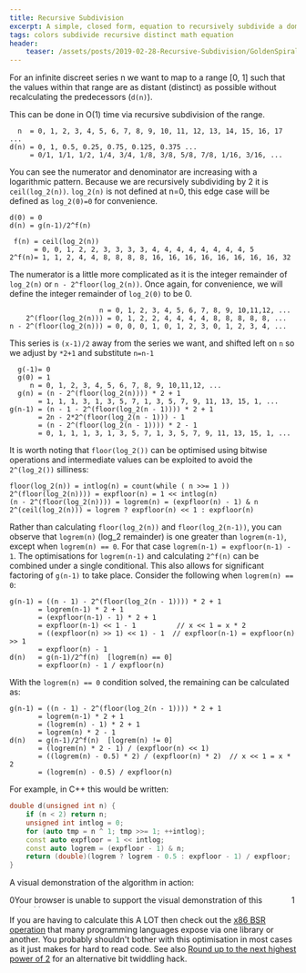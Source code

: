 ```yaml
---
title: Recursive Subdivision 
excerpt: A simple, closed form, equation to recursively subdivide a domain 
tags: colors subdivide recursive distinct math equation 
header:
    teaser: /assets/posts/2019-02-28-Recursive-Subdivision/GoldenSpiralLogarithmic_color_in.png
---
```


For an infinite discreet series n we want to map to a range [0, 1] such that the values within that range are as
distant (distinct) as possible without recalculating the predecessors (`d(n)`).

This can be done in O(1) time via recursive subdivision of the range.

```
  n  = 0, 1, 2, 3, 4, 5, 6, 7, 8, 9, 10, 11, 12, 13, 14, 15, 16, 17 ...
d(n) = 0, 1, 0.5, 0.25, 0.75, 0.125, 0.375 ...
     = 0/1, 1/1, 1/2, 1/4, 3/4, 1/8, 3/8, 5/8, 7/8, 1/16, 3/16, ...
```

You can see the numerator and denominator are increasing with a logarithmic pattern. Because we are recursively
subdividing by 2 it is `ceil(log_2(n))`. `log_2(n)` is not defined at n=0, this edge case will be defined
as `log_2(0)=0` for convenience.

```
d(0) = 0
d(n) = g(n-1)/2^f(n)

 f(n) = ceil(log_2(n))
      = 0, 0, 1, 2, 2, 3, 3, 3, 3, 4, 4, 4, 4, 4, 4, 4, 4, 5
2^f(n)= 1, 1, 2, 4, 4, 8, 8, 8, 8, 16, 16, 16, 16, 16, 16, 16, 16, 32
```

The numerator is a little more complicated as it is the integer remainder of `log_2(n)` or `n - 2^floor(log_2(n))`. Once
again, for convenience, we will define the integer remainder of `log_2(0)` to be 0.

```
                      n = 0, 1, 2, 3, 4, 5, 6, 7, 8, 9, 10,11,12, ...
    2^(floor(log_2(n))) = 0, 1, 2, 2, 4, 4, 4, 4, 8, 8, 8, 8, 8, ...
n - 2^(floor(log_2(n))) = 0, 0, 0, 1, 0, 1, 2, 3, 0, 1, 2, 3, 4, ...
```

This series is `(x-1)/2` away from the series we want, and shifted left on `n` so we adjust by `*2+1` and
substitute `n=n-1`

```
  g(-1)= 0
  g(0) = 1
     n = 0, 1, 2, 3, 4, 5, 6, 7, 8, 9, 10,11,12, ...
  g(n) = (n - 2^(floor(log_2(n)))) * 2 + 1
       = 1, 1, 1, 3, 1, 3, 5, 7, 1, 3, 5, 7, 9, 11, 13, 15, 1, ...
g(n-1) = (n - 1 - 2^(floor(log_2(n - 1)))) * 2 + 1
       = 2n - 2*2^(floor(log_2(n - 1))) - 1
       = (n - 2^(floor(log_2(n - 1)))) * 2 - 1
       = 0, 1, 1, 1, 3, 1, 3, 5, 7, 1, 3, 5, 7, 9, 11, 13, 15, 1, ...
```

It is worth noting that `floor(log_2())` can be optimised using bitwise operations and intermediate values can be
exploited to avoid the `2^(log_2())` silliness:

```
floor(log_2(n)) = intlog(n) = count(while ( n >>= 1 ))
2^(floor(log_2(n)))) = expfloor(n) = 1 << intlog(n)
(n - 2^(floor(log_2(n)))) = logrem(n) = (expfloor(n) - 1) & n
2^(ceil(log_2(n))) = logrem ? expfloor(n) << 1 : expfloor(n)
```

Rather than calculating `floor(log_2(n))` and `floor(log_2(n-1))`, you can observe that `logrem(n)` (log_2 remainder) is
one greater than `logrem(n-1)`, except when `logrem(n) == 0`. For that case `logrem(n-1) = expfloor(n-1) - 1`. The
optimisations for `logrem(n-1)` and calculating `2^f(n)` can be combined under a single conditional. This also allows
for significant factoring of `g(n-1)` to take place. Consider the following when `logrem(n) == 0`:

```
g(n-1) = ((n - 1) - 2^(floor(log_2(n - 1)))) * 2 + 1
       = logrem(n-1) * 2 + 1
       = (expfloor(n-1) - 1) * 2 + 1
       = expfloor(n-1) << 1 - 1          // x << 1 = x * 2
       = ((expfloor(n) >> 1) << 1) - 1  // expfloor(n-1) = expfloor(n) >> 1
       = expfloor(n) - 1
d(n)   = g(n-1)/2^f(n)  [logrem(n) == 0]
       = expfloor(n) - 1 / expfloor(n)
```

With the `logrem(n) == 0` condition solved, the remaining can be calculated as:

```
g(n-1) = ((n - 1) - 2^(floor(log_2(n - 1)))) * 2 + 1
       = logrem(n-1) * 2 + 1
       = (logrem(n) - 1) * 2 + 1
       = logrem(n) * 2 - 1
d(n)   = g(n-1)/2^f(n)  [logrem(n) != 0]
       = (logrem(n) * 2 - 1) / (expfloor(n) << 1)
       = ((logrem(n) - 0.5) * 2) / (expfloor(n) * 2)  // x << 1 = x * 2
       = (logrem(n) - 0.5) / expfloor(n)
```

For example, in C++ this would be written:

```c++
double d(unsigned int n) {
    if (n < 2) return n;
    unsigned int intlog = 0;
    for (auto tmp = n ^ 1; tmp >>= 1; ++intlog);
    const auto expfloor = 1 << intlog;
    const auto logrem = (expfloor - 1) & n;
    return (double)(logrem ? logrem - 0.5 : expfloor - 1) / expfloor;
}
```

A visual demonstration of the algorithm in action:

<div style="display: flex; flex-direction: row;" title="Click to reset">
  0<canvas id="subdivision" style="height: 1.5em; width: calc(100% - 2ch);" height="1">
  Your browser is unable to support the visual demonstration of this algorithm
</canvas>1
</div>
<script type="text/javascript">
    window.addEventListener('load', () => {
        const canvas = document.getElementById('subdivision');
        if (canvas.getContext){
            const ctx = canvas.getContext('2d');
            ctx.lineWidth = 1;
            ctx.fillStyle = 'black';
            let n;
            function reset() {
                n = 0;
                ctx.clearRect(0, 0, canvas.width, canvas.height);
                canvas.setAttribute('width', window.getComputedStyle(canvas, null).getPropertyValue('width'));
            }
            new ResizeObserver(reset).observe(canvas);
            canvas.addEventListener('click', reset);
            reset();
            setInterval(function() {
                if (n > canvas.width) {
                    reset();
                } else {
                    let d;
                    if (n < 2) d = n;
                    else {
                        let intlog = 0;
                        for (let tmp = n ^ 1; tmp >>>= 1; ++intlog);
                        expfloor = 1 << intlog;
                        logrem = (expfloor - 1) & n;
                        d = (logrem !== 0 ? logrem - 0.5 : (expfloor - 1)) / expfloor;
                    }
                    d = Math.floor( d * canvas.width );
                    ctx.beginPath();
                    ctx.moveTo(d, 0);
                    ctx.lineTo(d, canvas.height);
                    ctx.stroke();
                    ++n;
                }
            }, 500);
        }
    });
</script>

If you are having to calculate this A LOT then check out
the [x86 BSR operation](https://c9x.me/x86/html/file_module_x86_id_20.html)
that many programming languages expose via one library or another. You probably shouldn't bother with this optimisation
in most cases as it just makes for hard to read code. See
also [Round up to the next highest power of 2](https://graphics.stanford.edu/~seander/bithacks.html#RoundUpPowerOf2)
for an alternative bit twiddling hack. 

